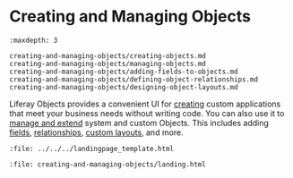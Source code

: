 # Creating and Managing Objects

```{toctree}
:maxdepth: 3

creating-and-managing-objects/creating-objects.md
creating-and-managing-objects/managing-objects.md
creating-and-managing-objects/adding-fields-to-objects.md
creating-and-managing-objects/defining-object-relationships.md
creating-and-managing-objects/designing-object-layouts.md
```

Liferay Objects provides a convenient UI for [creating](./creating-and-managing-objects/creating-objects.md) custom applications that meet your business needs without writing code. You can also use it to [manage and extend](./creating-and-managing-objects/managing-objects.md) system and custom Objects. This includes adding [fields](./creating-and-managing-objects/adding-fields-to-objects.md), [relationships](./creating-and-managing-objects/defining-object-relationships.md), [custom layouts](creating-and-managing-objects/designing-object-layouts.md), and more.

```{raw} html
:file: ../../../landingpage_template.html
```

```{raw} html
:file: creating-and-managing-objects/landing.html
```
